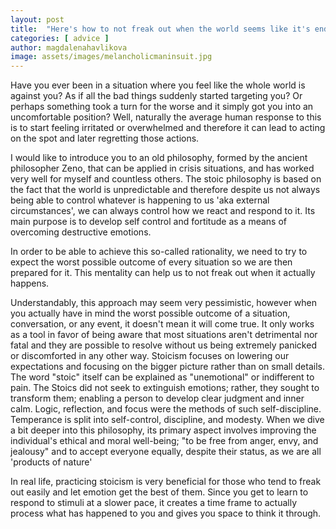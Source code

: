 ```yaml
---
layout: post
title:  "Here's how to not freak out when the world seems like it's ending"
categories: [ advice ]
author: magdalenahavlikova
image: assets/images/melancholicmaninsuit.jpg
---
```

Have you ever been in a situation where you feel like the whole world is against you? As if all the bad things suddenly started targeting you? Or perhaps something took a turn for the worse and it simply got you into an uncomfortable position? 
Well, naturally the average human response to this is to start feeling irritated or overwhelmed and therefore it can lead to acting on the spot and later regretting those actions. 

I would like to introduce you to an old philosophy, formed by the ancient philosopher Zeno, that can be applied in crisis situations, and has worked very well for myself and countless others. 
The stoic philosophy is based on the fact that the world is unpredictable and therefore despite us not always being able to control whatever is happening to us 'aka external circumstances', we can always control how we react and respond to it. Its main purpose is to develop self control and fortitude as a means of overcoming destructive emotions.

In order to be able to achieve this so-called rationality, we need to try to expect the worst possible outcome of every situation so we are then prepared for it. This mentality can help us to not freak out when it actually happens.

Understandably, this approach may seem very pessimistic, however when you actually have in mind the worst possible outcome of a situation, conversation, or any event, it doesn't mean it will come true. It only works as a tool in favor of being aware that most situations aren't detrimental nor fatal and they are possible to resolve without us being extremely panicked or discomforted in any other way. Stoicism focuses on lowering our expectations and focusing on the bigger picture rather than on small details. The word "stoic" itself can be explained as "unemotional" or indifferent to pain. The Stoics did not seek to extinguish emotions; rather, they sought to transform them; enabling a person to develop clear judgment and inner calm. Logic, reflection, and focus were the methods of such self-discipline. Temperance is split into self-control, discipline, and modesty. When we dive a bit deeper into this philosophy, its primary aspect involves improving the individual's ethical and moral well-being; "to be free from anger, envy, and jealousy" and to accept everyone equally, despite their status, as we are all 'products of nature'  

In real life, practicing stoicism is very beneficial for those who tend to freak out easily and let emotion get the best of them. Since you get to learn to respond to stimuli at a slower pace, it creates a time frame to actually process what has happened to you and gives you space to think it through. 
